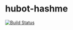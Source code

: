 # hubot-hashme

[![Build Status](https://secure.travis-ci.org/tgfjt/hubot-hashme.png?branch=master)](http://travis-ci.org/tgfjt/hubot-hashme)

